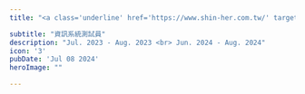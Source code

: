 ```yaml
---
title: "<a class='underline' href='https://www.shin-her.com.tw/' target='_blank' >欣河資訊有限公司</a> "

subtitle: "資訊系統測試員"
description: "Jul. 2023 - Aug. 2023 <br> Jun. 2024 - Aug. 2024"
icon: '3'
pubDate: 'Jul 08 2024'
heroImage: ""

---
```

